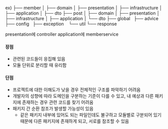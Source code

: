 ex)
├── member 
│ ├── domain 
│ ├── presentation 
│ ├── infrastructure 
│ ├── application 
│ ├── dto 
├── post
│ ├── domain 
│ ├── presentation 
│ ├── infrastructure 
│ ├── application 
│ └── dto 
├── global  
	├── advice   
	├── config  
	├── exception   
	└── util 
	└── response

presentation에 controller
application에 memberservice

#### **장점**
- 관련된 코드들이 응집해 있음
- 모듈 단위로 분리할 때 유리함
#### **단점**
- 프로젝트에 대한 이해도가 낮을 경우 전체적인 구조를 파악하기 어려움
- 개발자의 성향에 따라 도메인을 구분하는 기준이 다를 수 있고, 내 예상과 다른 패키지에 존재하는 경우 관련 코드를 찾기 어려움
- 패키지 간 순환 참조가 발생할 가능성이 있음
    - 같은 패키지 내부에 있어도 되는 파일인데도 불구하고 모듈별로 구분되어 있기 때문에 다른 패키지에 존재하게 되고, 서로를 참조할 수 있음